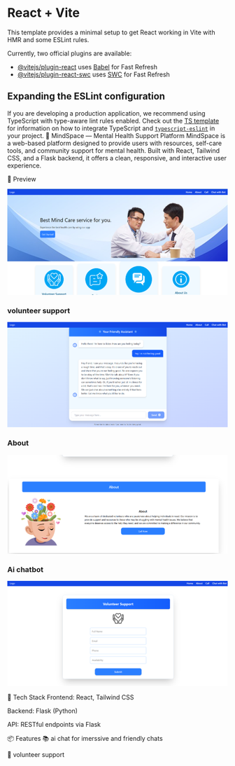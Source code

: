 # React + Vite

This template provides a minimal setup to get React working in Vite with HMR and some ESLint rules.

Currently, two official plugins are available:

- [@vitejs/plugin-react](https://github.com/vitejs/vite-plugin-react/blob/main/packages/plugin-react) uses [Babel](https://babeljs.io/) for Fast Refresh
- [@vitejs/plugin-react-swc](https://github.com/vitejs/vite-plugin-react/blob/main/packages/plugin-react-swc) uses [SWC](https://swc.rs/) for Fast Refresh

## Expanding the ESLint configuration

If you are developing a production application, we recommend using TypeScript with type-aware lint rules enabled. Check out the [TS template](https://github.com/vitejs/vite/tree/main/packages/create-vite/template-react-ts) for information on how to integrate TypeScript and [`typescript-eslint`](https://typescript-eslint.io) in your project.
🧠 MindSpace — Mental Health Support Platform
MindSpace is a web-based platform designed to provide users with resources, self-care tools, and community support for mental health. Built with React, Tailwind CSS, and a Flask backend, it offers a clean, responsive, and interactive user experience.

📸 Preview

![Main UI](screenshots/screenshot1.png)

### volunteer support

![Settings Panel](screenshots/screenshot2.png)

### About

![Data Table View](screenshots/screenshot3.png)

### Ai chatbot

![Chart View](screenshots/screenshot4.png)

🚀 Tech Stack
Frontend: React, Tailwind CSS

Backend: Flask (Python)



API: RESTful endpoints via Flask

📦 Features
📚 ai chat for imerssive and friendly chats

📝 volunteer support



